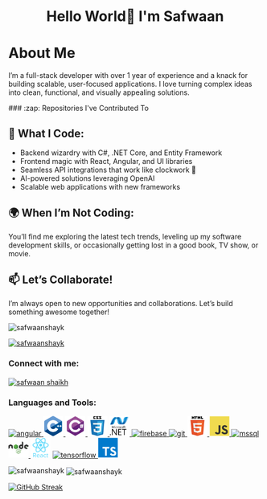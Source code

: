 <h1 align="center">Hello World👋 I'm Safwaan</h1>
<h1>About Me</h1>
<p>
    I’m a full-stack developer with over 1 year of experience and a knack for building scalable, user-focused applications. I love turning complex ideas into clean, functional, and visually appealing solutions.
</p>
### :zap: Repositories I've Contributed To

<!-- START_SECTION:repositories -->
<!-- END_SECTION:repositories -->

<h2>🔧 What I Code:</h2>
<ul>
    <li>Backend wizardry with C#, .NET Core, and Entity Framework</li>
    <li>Frontend magic with React, Angular, and UI libraries</li>
    <li>Seamless API integrations that work like clockwork 🚀</li>
    <li>AI-powered solutions leveraging OpenAI</li>
    <li>Scalable web applications with new frameworks</li>
</ul>

<h2>🌍 When I’m Not Coding:</h2>
<p>
    You’ll find me exploring the latest tech trends, leveling up my software development skills, or occasionally getting lost in a good book, TV show, or movie.
</p>

<h2>📫 Let’s Collaborate!</h2>
<p>
    I’m always open to new opportunities and collaborations. Let’s build something awesome together!
</p>

<p align="left"> <img src="https://komarev.com/ghpvc/?username=safwaanshayk&label=Profile%20views&color=0e75b6&style=flat" alt="safwaanshayk" /> </p>

<p align="left"> <a href="https://github.com/ryo-ma/github-profile-trophy"><img src="https://github-profile-trophy.vercel.app/?username=safwaanshayk" alt="safwaanshayk" /></a> </p>

<h3 align="left">Connect with me:</h3>
<p align="left">
<a href="https://www.linkedin.com/in/safwaan-shaikh-3367b0200" target="blank"><img align="center" src="https://raw.githubusercontent.com/rahuldkjain/github-profile-readme-generator/master/src/images/icons/Social/linked-in-alt.svg" alt="safwaan shaikh" height="30" width="40" /></a>
</p>

<h3 align="left">Languages and Tools:</h3>
<p align="left"> <a href="https://angular.io" target="_blank" rel="noreferrer"> <img src="https://angular.io/assets/images/logos/angular/angular.svg" alt="angular" width="40" height="40"/> </a> <a href="https://www.w3schools.com/cpp/" target="_blank" rel="noreferrer"> <img src="https://raw.githubusercontent.com/devicons/devicon/master/icons/cplusplus/cplusplus-original.svg" alt="cplusplus" width="40" height="40"/> </a> <a href="https://www.w3schools.com/cs/" target="_blank" rel="noreferrer"> <img src="https://raw.githubusercontent.com/devicons/devicon/master/icons/csharp/csharp-original.svg" alt="csharp" width="40" height="40"/> </a> <a href="https://www.w3schools.com/css/" target="_blank" rel="noreferrer"> <img src="https://raw.githubusercontent.com/devicons/devicon/master/icons/css3/css3-original-wordmark.svg" alt="css3" width="40" height="40"/> </a> <a href="https://dotnet.microsoft.com/" target="_blank" rel="noreferrer"> <img src="https://raw.githubusercontent.com/devicons/devicon/master/icons/dot-net/dot-net-original-wordmark.svg" alt="dotnet" width="40" height="40"/> </a> <a href="https://firebase.google.com/" target="_blank" rel="noreferrer"> <img src="https://www.vectorlogo.zone/logos/firebase/firebase-icon.svg" alt="firebase" width="40" height="40"/> </a> <a href="https://git-scm.com/" target="_blank" rel="noreferrer"> <img src="https://www.vectorlogo.zone/logos/git-scm/git-scm-icon.svg" alt="git" width="40" height="40"/> </a> <a href="https://www.w3.org/html/" target="_blank" rel="noreferrer"> <img src="https://raw.githubusercontent.com/devicons/devicon/master/icons/html5/html5-original-wordmark.svg" alt="html5" width="40" height="40"/> </a> <a href="https://developer.mozilla.org/en-US/docs/Web/JavaScript" target="_blank" rel="noreferrer"> <img src="https://raw.githubusercontent.com/devicons/devicon/master/icons/javascript/javascript-original.svg" alt="javascript" width="40" height="40"/> </a> <a href="https://www.microsoft.com/en-us/sql-server" target="_blank" rel="noreferrer"> <img src="https://www.svgrepo.com/show/303229/microsoft-sql-server-logo.svg" alt="mssql" width="40" height="40"/> </a> <a href="https://nodejs.org" target="_blank" rel="noreferrer"> <img src="https://raw.githubusercontent.com/devicons/devicon/master/icons/nodejs/nodejs-original-wordmark.svg" alt="nodejs" width="40" height="40"/> </a> <img src="https://raw.githubusercontent.com/devicons/devicon/master/icons/react/react-original-wordmark.svg" alt="react" width="40" height="40"/> </a> <a href="https://www.tensorflow.org" target="_blank" rel="noreferrer"> <img src="https://www.vectorlogo.zone/logos/tensorflow/tensorflow-icon.svg" alt="tensorflow" width="40" height="40"/> </a> <a href="https://www.typescriptlang.org/" target="_blank" rel="noreferrer"> <img src="https://raw.githubusercontent.com/devicons/devicon/master/icons/typescript/typescript-original.svg" alt="typescript" width="40" height="40"/> </a> </p>

<p><img align="left" src="https://github-readme-stats.vercel.app/api/top-langs?username=safwaanshayk&show_icons=true&locale=en&layout=compact" alt="safwaanshayk" /></p>

<p>&nbsp;<img align="center" src="https://github-readme-stats.vercel.app/api?username=safwaanshayk&show_icons=true&locale=en" alt="safwaanshayk" /></p>

<a href="https://git.io/streak-stats"><img src="https://github-readme-streak-stats-lilac-rho.vercel.app?user=safwaanshayk" alt="GitHub Streak" /></a>
